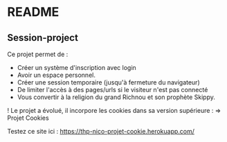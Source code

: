 # README

## Session-project

Ce projet permet de :
- Créer un système d'inscription avec login
- Avoir un espace personnel.
- Créer une session temporaire (jusqu'à fermeture du navigateur)
- De limiter l'accès à des pages/urls si le visiteur n'est pas connecté
- Vous convertir à la religion du grand Richnou et son prophète Skippy.

! Le projet a évolué, il incorpore les cookies dans sa version supérieure :  => Projet Cookies

Testez ce site ici :
https://thp-nico-projet-cookie.herokuapp.com/
